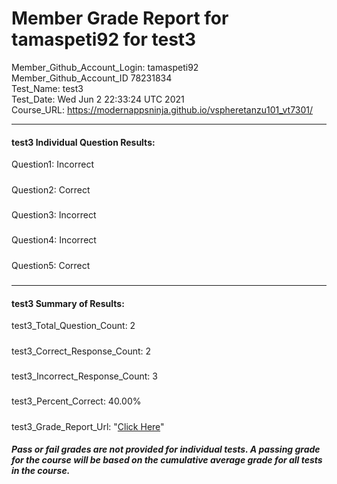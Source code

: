 # Member Grade Report for tamaspeti92 for test3  
   
Member_Github_Account_Login: tamaspeti92  
Member_Github_Account_ID 78231834  
Test_Name: test3  
Test_Date: Wed Jun  2 22:33:24 UTC 2021  
Course_URL: https://modernappsninja.github.io/vspheretanzu101_vt7301/  
   
---  
#### test3 Individual Question Results:  
Question1: Incorrect  
#####  
Question2: Correct  
#####  
Question3: Incorrect  
#####  
Question4: Incorrect  
#####  
Question5: Correct  
#####  
---  
#### test3 Summary of Results:  
test3_Total_Question_Count: 2  
#####  
test3_Correct_Response_Count: 2  
#####  
test3_Incorrect_Response_Count: 3  
#####  
test3_Percent_Correct: 40.00%  
#####  
test3_Grade_Report_Url: "[Click Here](https://github.com/modernappsninjas/tamaspeti92/blob/main/static/userdata/courses/vspheretanzu101_vt7301/grade_report.pr358.test3.md)"
##### Pass or fail grades are not provided for individual tests. A passing grade for the course will be based on the cumulative average grade for all tests in the course.  

